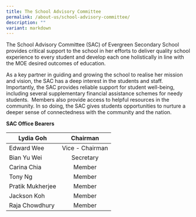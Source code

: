 ```yaml
---
title: The School Advisory Committee
permalink: /about-us/school-advisory-committee/
description: ""
variant: markdown
---
```

The School Advisory Committee (SAC) of Evergreen Secondary School provides critical support to the school in her efforts to deliver quality school experience to every student and develop each one holistically in line with the MOE desired outcomes of education.

As a key partner in guiding and growing the school to realise her mission and vision, the SAC has a deep interest in the students and staff.  Importantly, the SAC provides reliable support for student well-being, including several supplementary financial assistance schemes for needy students.  Members also provide access to helpful resources in the community. In so doing, the SAC gives students opportunities to nurture a deeper sense of connectedness with the community and the nation.

**SAC Office Bearers**

| Lydia Goh     |     Chairman    |
|----------------|:---------------:|
| Edward Wee     | Vice - Chairman |
| Bian Yu Wei    |    Secretary    |
| Carina Chia    |      Member     |
| Tony Ng        |      Member     |
| Pratik Mukherjee        |      Member     |
| Jackson Koh        |      Member     |
| Raja Chowdhury        |      Member     |